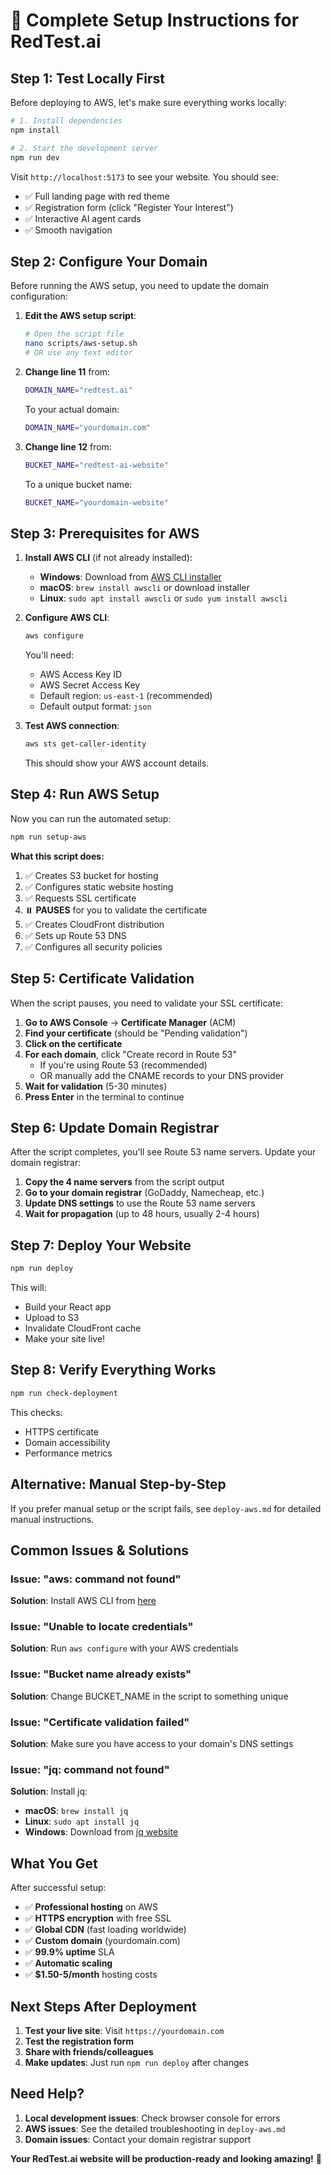 # 🚀 Complete Setup Instructions for RedTest.ai

## Step 1: Test Locally First 

Before deploying to AWS, let's make sure everything works locally:

```bash
# 1. Install dependencies
npm install

# 2. Start the development server
npm run dev
```

Visit `http://localhost:5173` to see your website. You should see:
- ✅ Full landing page with red theme
- ✅ Registration form (click "Register Your Interest")
- ✅ Interactive AI agent cards
- ✅ Smooth navigation

## Step 2: Configure Your Domain

Before running the AWS setup, you need to update the domain configuration:

1. **Edit the AWS setup script**:
   ```bash
   # Open the script file
   nano scripts/aws-setup.sh
   # OR use any text editor
   ```

2. **Change line 11** from:
   ```bash
   DOMAIN_NAME="redtest.ai"
   ```
   To your actual domain:
   ```bash
   DOMAIN_NAME="yourdomain.com"
   ```

3. **Change line 12** from:
   ```bash
   BUCKET_NAME="redtest-ai-website"
   ```
   To a unique bucket name:
   ```bash
   BUCKET_NAME="yourdomain-website"
   ```

## Step 3: Prerequisites for AWS

1. **Install AWS CLI** (if not already installed):
   - **Windows**: Download from [AWS CLI installer](https://awscli.amazonaws.com/AWSCLIV2.msi)
   - **macOS**: `brew install awscli` or download installer
   - **Linux**: `sudo apt install awscli` or `sudo yum install awscli`

2. **Configure AWS CLI**:
   ```bash
   aws configure
   ```
   You'll need:
   - AWS Access Key ID
   - AWS Secret Access Key  
   - Default region: `us-east-1` (recommended)
   - Default output format: `json`

3. **Test AWS connection**:
   ```bash
   aws sts get-caller-identity
   ```
   This should show your AWS account details.

## Step 4: Run AWS Setup

Now you can run the automated setup:

```bash
npm run setup-aws
```

**What this script does:**
1. ✅ Creates S3 bucket for hosting
2. ✅ Configures static website hosting
3. ✅ Requests SSL certificate
4. ⏸️ **PAUSES** for you to validate the certificate
5. ✅ Creates CloudFront distribution
6. ✅ Sets up Route 53 DNS
7. ✅ Configures all security policies

## Step 5: Certificate Validation

When the script pauses, you need to validate your SSL certificate:

1. **Go to AWS Console** → **Certificate Manager** (ACM)
2. **Find your certificate** (should be "Pending validation")
3. **Click on the certificate**
4. **For each domain**, click "Create record in Route 53" 
   - If you're using Route 53 (recommended)
   - OR manually add the CNAME records to your DNS provider
5. **Wait for validation** (5-30 minutes)
6. **Press Enter** in the terminal to continue

## Step 6: Update Domain Registrar

After the script completes, you'll see Route 53 name servers. Update your domain registrar:

1. **Copy the 4 name servers** from the script output
2. **Go to your domain registrar** (GoDaddy, Namecheap, etc.)
3. **Update DNS settings** to use the Route 53 name servers
4. **Wait for propagation** (up to 48 hours, usually 2-4 hours)

## Step 7: Deploy Your Website

```bash
npm run deploy
```

This will:
- Build your React app
- Upload to S3
- Invalidate CloudFront cache
- Make your site live!

## Step 8: Verify Everything Works

```bash
npm run check-deployment
```

This checks:
- HTTPS certificate
- Domain accessibility  
- Performance metrics

## Alternative: Manual Step-by-Step

If you prefer manual setup or the script fails, see `deploy-aws.md` for detailed manual instructions.

## Common Issues & Solutions

### Issue: "aws: command not found"
**Solution**: Install AWS CLI from [here](https://docs.aws.amazon.com/cli/latest/userguide/getting-started-install.html)

### Issue: "Unable to locate credentials"
**Solution**: Run `aws configure` with your AWS credentials

### Issue: "Bucket name already exists"
**Solution**: Change BUCKET_NAME in the script to something unique

### Issue: "Certificate validation failed"
**Solution**: Make sure you have access to your domain's DNS settings

### Issue: "jq: command not found"
**Solution**: Install jq:
- **macOS**: `brew install jq`
- **Linux**: `sudo apt install jq`
- **Windows**: Download from [jq website](https://stedolan.github.io/jq/)

## What You Get

After successful setup:
- ✅ **Professional hosting** on AWS
- ✅ **HTTPS encryption** with free SSL
- ✅ **Global CDN** (fast loading worldwide)
- ✅ **Custom domain** (yourdomain.com)
- ✅ **99.9% uptime** SLA
- ✅ **Automatic scaling**
- ✅ **$1.50-5/month** hosting costs

## Next Steps After Deployment

1. **Test your live site**: Visit `https://yourdomain.com`
2. **Test the registration form**
3. **Share with friends/colleagues**
4. **Make updates**: Just run `npm run deploy` after changes

## Need Help?

1. **Local development issues**: Check browser console for errors
2. **AWS issues**: See the detailed troubleshooting in `deploy-aws.md`
3. **Domain issues**: Contact your domain registrar support

**Your RedTest.ai website will be production-ready and looking amazing!** 🚀